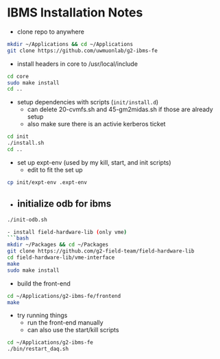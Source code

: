 # IBMS Installation Notes

- clone repo to anywhere
```bash
mkdir ~/Applications && cd ~/Applications
git clone https://github.com/uwmuonlab/g2-ibms-fe
```

- install headers in core to /usr/local/include
```bash
cd core
sudo make install
cd ..
```

- setup dependencies with scripts (`init/install.d`)
  - can delete 20-cvmfs.sh and 45-gm2midas.sh if those are already setup
  - also make sure there is an activie kerberos ticket
```bash
cd init
./install.sh
cd ..
```

- set up expt-env (used by my kill, start, and init scripts)
  - edit to fit the set up
```bash
cp init/expt-env .expt-env
```

- initialize odb for ibms
  - 
```bash
./init-odb.sh

- install field-hardware-lib (only vme)
```bash
mkdir ~/Packages && cd ~/Packages
git clone https://github.com/g2-field-team/field-hardware-lib
cd field-hardware-lib/vme-interface
make
sudo make install
```

- build the front-end
```bash
cd ~/Applications/g2-ibms-fe/frontend
make
```

- try running things
  - run the front-end manually
  - can also use the start/kill scripts
```bash
cd ~/Applications/g2-ibms-fe
./bin/restart_daq.sh
```
